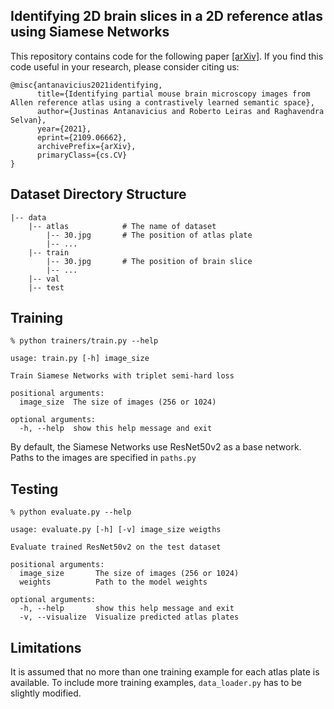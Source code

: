 ## Identifying 2D brain slices in a 2D reference atlas using Siamese Networks

This repository contains code for the following paper [[arXiv]](https://arxiv.org/abs/2109.06662). If you find this code useful in your research, please consider citing us:

```
@misc{antanavicius2021identifying,
      title={Identifying partial mouse brain microscopy images from Allen reference atlas using a contrastively learned semantic space}, 
      author={Justinas Antanavicius and Roberto Leiras and Raghavendra Selvan},
      year={2021},
      eprint={2109.06662},
      archivePrefix={arXiv},
      primaryClass={cs.CV}
}
```

## Dataset Directory Structure
        
	|-- data
	    |-- atlas            # The name of dataset
	        |-- 30.jpg       # The position of atlas plate
            |-- ...
        |-- train
            |-- 30.jpg       # The position of brain slice
            |-- ...
        |-- val
        |-- test

## Training

`% python trainers/train.py --help `
```
usage: train.py [-h] image_size

Train Siamese Networks with triplet semi-hard loss

positional arguments:
  image_size  The size of images (256 or 1024)

optional arguments:
  -h, --help  show this help message and exit
```

By default, the Siamese Networks use ResNet50v2 as a base network. Paths to the images are specified in `paths.py`



## Testing

`% python evaluate.py --help `
```
usage: evaluate.py [-h] [-v] image_size weigths

Evaluate trained ResNet50v2 on the test dataset

positional arguments:
  image_size       The size of images (256 or 1024)
  weights          Path to the model weights

optional arguments:
  -h, --help       show this help message and exit
  -v, --visualize  Visualize predicted atlas plates
```
## Limitations

 It is assumed that no more than one training example for each atlas plate is available. 
To include more training examples, `data_loader.py` has to be slightly modified.